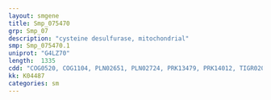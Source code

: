 ```yaml
---
layout: smgene
title: Smp_075470
grp: Smp_07
description: "cysteine desulfurase, mitochondrial"
smp: Smp_075470.1
uniprot: "G4LZ70"
length:  1335
cdd: "COG0520, COG1104, PLN02651, PLN02724, PRK13479, PRK14012, TIGR02006, TIGR03301, cd06453, cl18945, pfam00266, pfam00282"
kk: K04487
categories: sm
---
```

